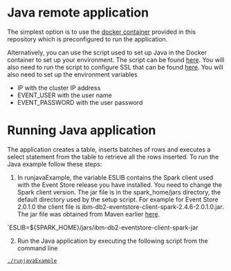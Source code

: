 # Java remote application

The simplest option is to use the [docker container](https://github.com/IBMProjectEventStore/db2eventstore-IoT-Analytics/blob/master/container) provided in this repository which is preconfigured to run the application. 

Alternatively, you can use the script used to set up Java in the Docker container to set up your environment. The script can be found [here](https://github.com/IBMProjectEventStore/db2eventstore-IoT-Analytics/blob/master/container/setup/setup-java.sh). You will also need to run the script to configure SSL that can be found [here](https://github.com/IBMProjectEventStore/db2eventstore-IoT-Analytics/blob/master/container/setup/setup-ssl.sh). You will also need to set up the environment variables
* IP with the cluster IP address
* EVENT_USER with the user name
* EVENT_PASSWORD with the user password 

# Running Java application
The application creates a table, inserts batches of rows and executes a select statement from the table to retrieve all the rows inserted. To run the Java example follow these steps:

1. In runjavaExample, the variable ESLIB contains the Spark client used with the Event Store release you have installed. You need to change the Spark client version. The jar file is in the spark_home/jars directory, the default directory used by the setup script. For example for Event Store 2.0.1.0 the client file is ibm-db2-eventstore-client-spark-2.4.6-2.0.1.0.jar. The jar file was obtained from Maven earlier [here](https://mvnrepository.com/artifact/com.ibm.event/ibm-db2-eventstore-client-spark-2.2.1).

`ESLIB=${SPARK_HOME}/jars/ibm-db2-eventstore-client-spark-<version>jar

2. Run the Java application by executing the following script from the command line

[`./runjavaExample`](./runjavaExample)
